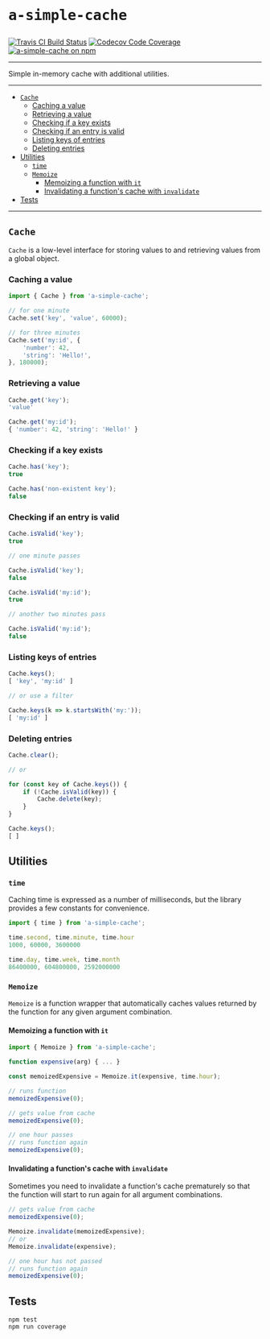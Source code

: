 <h1><pre>a-simple-cache</pre></h1>


[![Travis CI Build Status](https://travis-ci.com/karniol/a-simple-cache.svg?branch=master)](https://travis-ci.com/karniol/a-simple-cache) [![Codecov Code Coverage](https://codecov.io/gh/karniol/a-simple-cache/branch/master/graph/badge.svg)](https://codecov.io/gh/karniol/a-simple-cache) [![a-simple-cache on npm](https://img.shields.io/npm/v/a-simple-cache.svg)](https://npmjs.com/package/a-simple-cache)

<hr>

Simple in-memory cache with additional utilities.

<hr>

- [`Cache`](#cache)
  - [Caching a value](#caching-a-value)
  - [Retrieving a value](#retrieving-a-value)
  - [Checking if a key exists](#checking-if-a-key-exists)
  - [Checking if an entry is valid](#checking-if-an-entry-is-valid)
  - [Listing keys of entries](#listing-keys-of-entries)
  - [Deleting entries](#deleting-entries)
- [Utilities](#utilities)
  - [`time`](#time)
  - [`Memoize`](#memoize)
    - [Memoizing a function with `it`](#memoizing-a-function-with-it)
    - [Invalidating a function's cache with `invalidate`](#invalidating-a-functions-cache-with-invalidate)
- [Tests](#tests)

<hr>

## `Cache`

`Cache` is a low-level interface for storing values to and retrieving values from a global object.

### Caching a value

```ts
import { Cache } from 'a-simple-cache';
```
```ts
// for one minute
Cache.set('key', 'value', 60000);

// for three minutes
Cache.set('my:id', { 
    'number': 42,
    'string': 'Hello!',
}, 180000);
```

### Retrieving a value

```ts
Cache.get('key');
'value'

Cache.get('my:id');
{ 'number': 42, 'string': 'Hello!' }
```

### Checking if a key exists

```ts
Cache.has('key');
true

Cache.has('non-existent key');
false
```

### Checking if an entry is valid

```ts
Cache.isValid('key');
true

// one minute passes

Cache.isValid('key');
false

Cache.isValid('my:id');
true

// another two minutes pass

Cache.isValid('my:id');
false
```

### Listing keys of entries

```ts
Cache.keys();
[ 'key', 'my:id' ]

// or use a filter

Cache.keys(k => k.startsWith('my:'));
[ 'my:id' ]
```

### Deleting entries

```ts
Cache.clear();

// or 

for (const key of Cache.keys()) {
    if (!Cache.isValid(key)) {
        Cache.delete(key);
    }
}

Cache.keys();
[ ]
```

## Utilities

### `time`

Caching time is expressed as a number of milliseconds, but the library provides a few constants for convenience.

```ts
import { time } from 'a-simple-cache';
```
```ts
time.second, time.minute, time.hour
1000, 60000, 3600000

time.day, time.week, time.month
86400000, 604800000, 2592000000
```

### `Memoize`

`Memoize` is a function wrapper that automatically caches values returned by the function for any given argument combination.

#### Memoizing a function with `it`

```ts
import { Memoize } from 'a-simple-cache';
```
```ts
function expensive(arg) { ... }

const memoizedExpensive = Memoize.it(expensive, time.hour);
```
```ts
// runs function
memoizedExpensive(0);

// gets value from cache
memoizedExpensive(0);

// one hour passes
// runs function again
memoizedExpensive(0); 
```

#### Invalidating a function's cache with `invalidate`

Sometimes you need to invalidate a function's cache prematurely so that the function will start to run again for all argument combinations.

```ts
// gets value from cache
memoizedExpensive(0);

Memoize.invalidate(memoizedExpensive);
// or 
Memoize.invalidate(expensive);

// one hour has not passed
// runs function again
memoizedExpensive(0);
```

## Tests

```
npm test
npm run coverage
```
